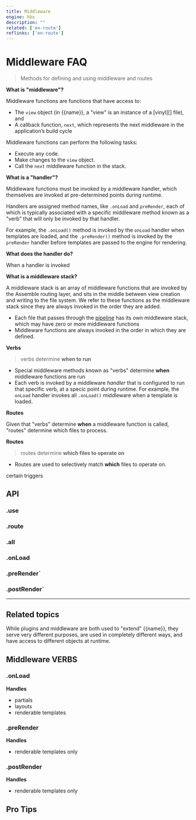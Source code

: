 ```yaml
---
title: Middleware
engine: hbs
description: ""
related: ['en-route']
reflinks: ['en-route']
---
```


# Middleware FAQ

> Methods for defining and using middleware and routes

**What is "middleware"?**

Middleware functions are functions that have access to:

- The `view` object (in {{name}}, a "view" is an instance of a [vinyl][] file), and 
- A callback function, `next`, which represents the next middleware in the application’s build cycle

Middleware functions can perform the following tasks:

- Execute any code.
- Make changes to the `view` object.
- Call the `next` middleware function in the stack.

[express]: http://expressjs.com/en/guide/using-middleware.html

**What is a "handler"?**

Middleware functions must be invoked by a middleware handler, which themselves are invoked at pre-determined points during runtime. 

Handlers are assigned method names, like `.onLoad` and `preRender`, each of which is typically associated with a specific middleware method known as a "verb" that will only be invoked by that handler.

For example, the `.onLoad()` method is invoked by the `onLoad` handler when templates are loaded, and the `.preRender()` method is invoked by the `preRender` handler before templates are passed to the engine for rendering.

**What does the handler do?**

When a handler is invoked

**What is a middleware stack?**

A middleware stack is an array of middleware functions that are invoked by the Assemble routing layer, and sits in the middle between view creation and writing to the file system. We refer to these functions as the middleware stack since they are always invoked in the order they are added.

- Each file that passes through the [pipeline](./api-task.md#pipeline.md) has its own middleware stack, which may have zero or more middleware functions
- Middleware functions are always invoked in the order in which they are defined.

**Verbs**

> verbs determine **when to run**

- Special middleware methods known as "verbs" determine **when** middleware functions are run
- Each verb is invoked by a middleware _handler_ that is configured to run that specific verb, at a specic point during runtime. For example, the `onLoad` handler invokes all `.onLoad()` middleware when a template is loaded.

**Routes**

Given that "verbs" determine **when** a middleware function is called, "routes" determine which files to process. 

**Routes**

> routes determine **which files to operate on**

- Routes are used to selectively match **which** files to operate on.

certain triggers

## API

### .use

### .route

### .all

### .onLoad

### .preRender`

### .postRender`

***

## Related topics

While plugins and middleware are both used to "extend" {{name}}, they serve very different purposes, are used in completely different ways, and have access to different objects at runtime. 

## Middleware VERBS

### .onLoad

**Handles**

- partials 
- layouts 
- renderable templates


### .preRender

**Handles**

- renderable templates only


### .postRender

**Handles**

- renderable templates only


## Pro Tips
